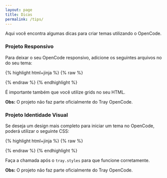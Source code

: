 ```yaml
---
layout: page
title: Dicas
permalink: /tips/
---
```


Aqui você encontra algumas dicas para criar temas utilizando o OpenCode.

### Projeto Responsivo

Para deixar o seu OpenCode responsivo, adicione os seguintes arquivos no <code><head></code> do seu tema:

{% highlight html+jinja %}
{% raw %}

<link href="//images.tcdn.com.br/img/arquivos/mobile/css/open-mobile.css?{{ utils.assets_version }}" rel="stylesheet">
<script type="text/javascript" src="//images.tcdn.com.br/img/arquivos/mobile/scripts/open-mobile.js?{{ utils.assets_version }}"></script>

{% endraw %}
{% endhighlight %}

É importante também que você utilize grids no seu HTML.

**Obs:** O projeto não faz parte oficialmente do Tray OpenCode.

### Projeto Identidade Visual

Se deseja um design mais completo para iniciar um tema no OpenCode, poderá utilizar o seguinte CSS:

{% highlight html+jinja %}
{% raw %}

<link href="//images.tcdn.com.br/img/arquivos/identidade_visual/css/sistema.css?{{ utils.assets_version }}" rel="stylesheet">

{% endraw %}
{% endhighlight %}

Faça a chamada após o `tray.styles` para que funcione corretamente.

**Obs:** O projeto não faz parte oficialmente do Tray OpenCode.
